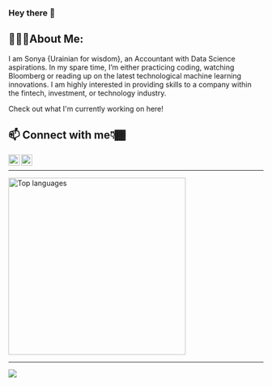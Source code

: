 ### Hey there 👋

<!-- Text Under Headline -->
## 👨🏾‍💻About Me:
I am Sonya {Urainian for wisdom}, an Accountant with Data Science aspirations. In my spare time, I’m either practicing coding, watching Bloomberg or reading up on the latest technological machine learning innovations. I am highly interested in providing skills to a company within the fintech, investment, or technology industry. 

Check out what I'm currently working on here!


<!-- Other Links I Want To Share With Viewers -->
## 📫 Connect with me👇🏾 

<a href="https://twitter.com/Sonya_Lawrence1">
  <img align="left" alt="Sonya Lawrence-Thompson | Twitter" width="22px" src="https://raw.githubusercontent.com/peterthehan/peterthehan/master/assets/twitter.svg" />
</a>
<a href="https://www.linkedin.com/in/sonya-lawrence6559/">
  <img align="left" alt="Sonya Lawrence-Thompson | LinkedIN" width="22px" src="https://raw.githubusercontent.com/peterthehan/peterthehan/master/assets/linkedin.svg" />
</a>
<br/>

<!-- Link To My Main Site -->
<!-- ## Digital Home -->
<!-- View my projects, resume, and/or learn more about me, click [here](https://www.sonyalawrencet.com/) -->

<hr>
<!-- Most Used Languages Infograph then Tools & Languages -->
<a href="https://github.com/Sonya-7">
  <img align="center" width="350" src="https://github-readme-stats.vercel.app/api/top-langs/?username=Sonya-7&layout=compact&theme=chartreuse-dark" alt="Top languages" />
</a>

<br/>
<hr>

<!-- Statistics -->

![](https://github-readme-stats.vercel.app/api?username=sonya-7&show_icons=true&theme=chartreuse-dark)
